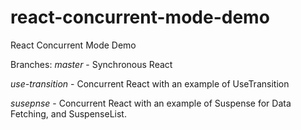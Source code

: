# react-concurrent-mode-demo
React Concurrent Mode Demo

Branches:
*master* - Synchronous React

*use-transition* - Concurrent React with an example of UseTransition

*susepnse* - Concurrent React with an example of Suspense for Data Fetching, and SuspenseList.
